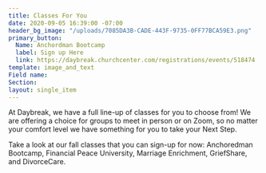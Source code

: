 ```yaml
---
title: Classes For You
date: 2020-09-05 16:39:00 -07:00
header_bg_image: "/uploads/7085DA3B-CADE-443F-9735-0FF77BCA59E3.png"
primary_button:
  Name: Anchordman Bootcamp
  label: Sign up Here
  link: https://daybreak.churchcenter.com/registrations/events/518474
template: image_and_text
Field name: 
Section: 
layout: single_item
---
```


At Daybreak, we have a full line-up of classes for you to choose from!  We are offering a choice for groups to meet in person or on Zoom, so no matter your comfort level we have something for you to take your Next Step.  

Take a look at our fall classes that you can sign-up for now:  Anchoredman Bootcamp, Financial Peace University, Marriage Enrichment, GriefShare, and DivorceCare.   